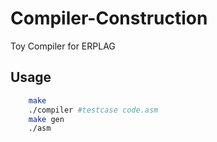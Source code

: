 # Compiler-Construction
Toy Compiler for ERPLAG

## Usage

```bash
    make
    ./compiler #testcase code.asm
    make gen
    ./asm
```
